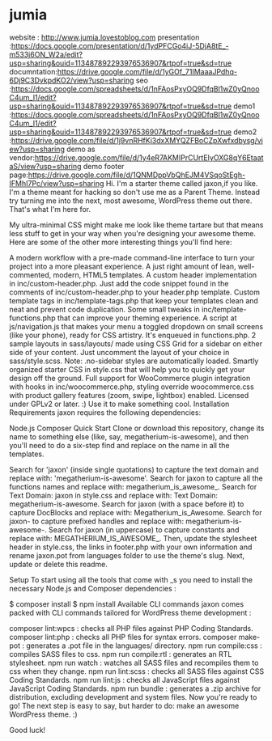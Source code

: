 # jumia
website : http://www.jumia.lovestoblog.com
presentation :https://docs.google.com/presentation/d/1ydPFCGo4iJ-5DjA8tE_-m533j6ON_W2a/edit?usp=sharing&ouid=113487892293976536907&rtpof=true&sd=true
documntation:https://drive.google.com/file/d/1yGOf_71IMaaaJPdhq-6Dj9C3DvkpdKO2/view?usp=sharing
seo :https://docs.google.com/spreadsheets/d/1nFAosPxyOQ9DfqBl1wZ0yQnooC4um_I1/edit?usp=sharing&ouid=113487892293976536907&rtpof=true&sd=true
demo1 :https://docs.google.com/spreadsheets/d/1nFAosPxyOQ9DfqBl1wZ0yQnooC4um_I1/edit?usp=sharing&ouid=113487892293976536907&rtpof=true&sd=true
demo2 :https://drive.google.com/file/d/1j9vnRHfKj3dxXMYQZFBoCZpXwfxdbysg/view?usp=sharing
demo as vendor:https://drive.google.com/file/d/1y4eR7AKMIPrCUrtEIyOXG8qY6EtaataS/view?usp=sharing
demo footer page:https://drive.google.com/file/d/1QNMDppVbQhEJM4VSqoStEgh-IFMhI7Pc/view?usp=sharing
Hi. I'm a starter theme called jaxon,if you like. I'm a theme meant for hacking so don't use me as a Parent Theme. Instead try turning me into the next, most awesome, WordPress theme out there. That's what I'm here for.

My ultra-minimal CSS might make me look like theme tartare but that means less stuff to get in your way when you're designing your awesome theme. Here are some of the other more interesting things you'll find here:

A modern workflow with a pre-made command-line interface to turn your project into a more pleasant experience.
A just right amount of lean, well-commented, modern, HTML5 templates.
A custom header implementation in inc/custom-header.php. Just add the code snippet found in the comments of inc/custom-header.php to your header.php template.
Custom template tags in inc/template-tags.php that keep your templates clean and neat and prevent code duplication.
Some small tweaks in inc/template-functions.php that can improve your theming experience.
A script at js/navigation.js that makes your menu a toggled dropdown on small screens (like your phone), ready for CSS artistry. It's enqueued in functions.php.
2 sample layouts in sass/layouts/ made using CSS Grid for a sidebar on either side of your content. Just uncomment the layout of your choice in sass/style.scss. Note: .no-sidebar styles are automatically loaded.
Smartly organized starter CSS in style.css that will help you to quickly get your design off the ground.
Full support for WooCommerce plugin integration with hooks in inc/woocommerce.php, styling override woocommerce.css with product gallery features (zoom, swipe, lightbox) enabled.
Licensed under GPLv2 or later. :) Use it to make something cool.
Installation
Requirements
jaxon requires the following dependencies:

Node.js
Composer
Quick Start
Clone or download this repository, change its name to something else (like, say, megatherium-is-awesome), and then you'll need to do a six-step find and replace on the name in all the templates.

Search for 'jaxon' (inside single quotations) to capture the text domain and replace with: 'megatherium-is-awesome'.
Search for jaxon to capture all the functions names and replace with: megatherium_is_awesome_.
Search for Text Domain: jaxon in style.css and replace with: Text Domain: megatherium-is-awesome.
Search for  jaxon (with a space before it) to capture DocBlocks and replace with:  Megatherium_is_Awesome.
Search for jaxon- to capture prefixed handles and replace with: megatherium-is-awesome-.
Search for jaxon (in uppercase) to capture constants and replace with: MEGATHERIUM_IS_AWESOME_.
Then, update the stylesheet header in style.css, the links in footer.php with your own information and rename jaxon.pot from languages folder to use the theme's slug. Next, update or delete this readme.

Setup
To start using all the tools that come with _s you need to install the necessary Node.js and Composer dependencies :

$ composer install
$ npm install
Available CLI commands
jaxon comes packed with CLI commands tailored for WordPress theme development :

composer lint:wpcs : checks all PHP files against PHP Coding Standards.
composer lint:php : checks all PHP files for syntax errors.
composer make-pot : generates a .pot file in the languages/ directory.
npm run compile:css : compiles SASS files to css.
npm run compile:rtl : generates an RTL stylesheet.
npm run watch : watches all SASS files and recompiles them to css when they change.
npm run lint:scss : checks all SASS files against CSS Coding Standards.
npm run lint:js : checks all JavaScript files against JavaScript Coding Standards.
npm run bundle : generates a .zip archive for distribution, excluding development and system files.
Now you're ready to go! The next step is easy to say, but harder to do: make an awesome WordPress theme. :)

Good luck!
